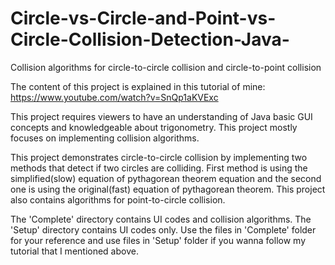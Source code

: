 # Circle-vs-Circle-and-Point-vs-Circle-Collision-Detection-Java-
Collision algorithms for circle-to-circle collision and circle-to-point collision

The content of this project is explained in this tutorial of mine: https://www.youtube.com/watch?v=SnQp1aKVExc

This project requires viewers to have an understanding of Java basic GUI concepts and knowledgeable about trigonometry. This project mostly focuses on implementing collision algorithms.

This project demonstrates circle-to-circle collision by implementing two methods that detect if two circles are colliding. First method is using the simplified(slow) equation of pythagorean theorem equation and the second one is using the original(fast) equation of pythagorean theorem. This project also contains algorithms for point-to-circle collision.

The 'Complete' directory contains UI codes and collision algorithms. The 'Setup' directory contains UI codes only. Use the files in 'Complete' folder for your reference and use files in 'Setup' folder if you wanna follow my tutorial that I mentioned above.
